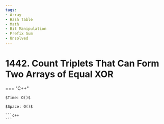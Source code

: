 ```yaml
---
tags:
- Array
- Hash Table
- Math
- Bit Manipulation
- Prefix Sum
- Unsolved
---
```



# 1442. Count Triplets That Can Form Two Arrays of Equal XOR

=== "C++"

    $Time: O()$

    $Space: O()$

    ```c++
    ```